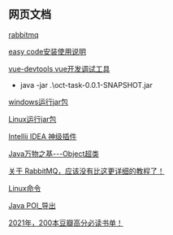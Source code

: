 ## 网页文档

[rabbitmq](https://blog.csdn.net/kavito/article/details/91403659?ops_request_misc=%257B%2522request%255Fid%2522%253A%2522163227309716780271594669%2522%252C%2522scm%2522%253A%252220140713.130102334..%2522%257D&request_id=163227309716780271594669&biz_id=0&utm_medium=distribute.pc_search_result.none-task-blog-2~all~top_positive~default-1-91403659.pc_search_insert_js_new&utm_term=rabbitmq&spm=1018.2226.3001.4187)

[easy code安装使用说明 ](https://www.cnblogs.com/chafe/p/9506001.html)

[vue-devtools vue开发调试工具](https://www.cnblogs.com/aaron-pan/p/7156615.html?utm_source=tuicool&utm_medium=referral)  

- java -jar .\oct-task-0.0.1-SNAPSHOT.jar

[windows运行jar包](https://www.cnblogs.com/sharesdk/p/10773192.html) 
 
[Linux运行jar包](https://www.cnblogs.com/linnuo/p/9084125.html) 
 
[Intellij IDEA 神级插件](https://mp.weixin.qq.com/s/AMCUUKP7ZTU2wIMiPUdhKw)

[Java万物之基---Object超类](https://juejin.cn/post/7071860248520327198#heading-10)

[关于 RabbitMQ，应该没有比这更详细的教程了！](https://mp.weixin.qq.com/s/AgrRVFLrQb5gzRGlUrTyHA)

[Linux命令](https://mp.weixin.qq.com/s/EUa485IWbdjrqWzSfw8DSw)

[Java POI_导出](
https://blog.csdn.net/sunnyzyq/article/details/121994504?spm=1001.2100.3001.7377&utm_medium=distribute.pc_feed_blog_category.none-task-blog-classify_tag-4.nonecase&depth_1-utm_source=distribute.pc_feed_blog_category.none-task-blog-classify_tag-4.nonecase)


[2021年，200本豆瓣高分必读书单！](https://zhuanlan.zhihu.com/p/364617275?utm_source=wechat_session&utm_medium=social&utm_oi=1103789516913016832)


